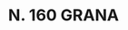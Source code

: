 ---
title: "N. 160 GRANA"
plant-name: "N. 160"
plant-number: "160"
plant-img1: "/assets/img/plant160_verso.jpg"
plant-img2: "/assets/img/plant160.jpg"
plant-xml: "/assets/xml/plant160.xml"
plant-title: "N. 160 GRANA"
plant-taxon-link: ""
plant-taxon-content: ""
layout: single-xml
---